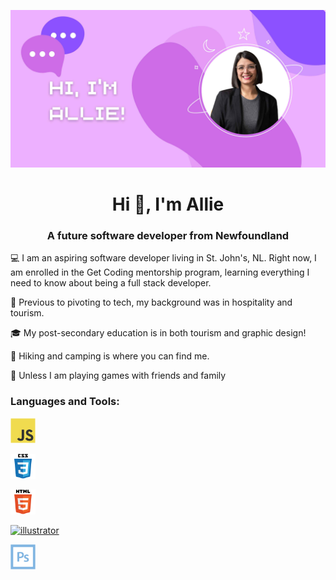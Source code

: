 <img src="images/GitHub Banner (1).jpg"></img>

<h1 align="center">Hi 👋, I'm Allie</h1>
<h3 align="center">A future software developer from Newfoundland</h3>

<p align="left">💻 I am an aspiring software developer living in St. John's, NL. Right now, I am enrolled in the Get Coding mentorship program, learning everything I need to know about being a full stack developer.</p>
<p align="left">🏨 Previous to pivoting to tech, my background was in hospitality and tourism.</p>
<p align="left">🎓 My post-secondary education is in both tourism and graphic design!</p>
<p align="left">🌲 Hiking and camping is where you can find me.</p>
<p align="left">🎲 Unless I am playing games with friends and family</p>

<h3 align="left">Languages and Tools:</h3>
<p align="left"> 
<a href="https://developer.mozilla.org/en-US/docs/Web/JavaScript" target="_blank" rel="noreferrer"> <img src="https://raw.githubusercontent.com/devicons/devicon/master/icons/javascript/javascript-original.svg" alt="javascript" width="40" height="40"/> </a> 

<a href="https://www.w3schools.com/css/" target="_blank" rel="noreferrer"> <img src="https://raw.githubusercontent.com/devicons/devicon/master/icons/css3/css3-original-wordmark.svg" alt="css3" width="40" height="40"/> </a> 

<a href="https://www.w3.org/html/" target="_blank" rel="noreferrer"> <img src="https://raw.githubusercontent.com/devicons/devicon/master/icons/html5/html5-original-wordmark.svg" alt="html5" width="40" height="40"/> </a>

<a href="https://www.adobe.com/in/products/illustrator.html" target="_blank" rel="noreferrer"> <img src="https://www.vectorlogo.zone/logos/adobe_illustrator/adobe_illustrator-icon.svg" alt="illustrator" width="40" height="40"/> </a> 

<a href="https://www.photoshop.com/en" target="_blank" rel="noreferrer"> <img src="https://raw.githubusercontent.com/devicons/devicon/master/icons/photoshop/photoshop-line.svg" alt="photoshop" width="40" height="40"/> </a> </p>
